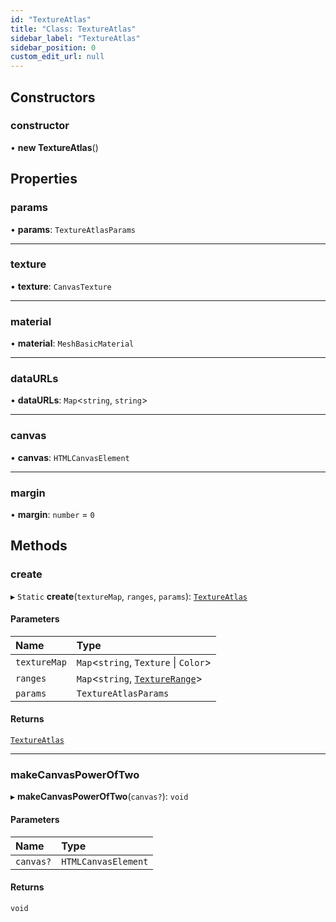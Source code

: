 ```yaml
---
id: "TextureAtlas"
title: "Class: TextureAtlas"
sidebar_label: "TextureAtlas"
sidebar_position: 0
custom_edit_url: null
---
```


## Constructors

### constructor

• **new TextureAtlas**()

## Properties

### params

• **params**: `TextureAtlasParams`

___

### texture

• **texture**: `CanvasTexture`

___

### material

• **material**: `MeshBasicMaterial`

___

### dataURLs

• **dataURLs**: `Map`<`string`, `string`\>

___

### canvas

• **canvas**: `HTMLCanvasElement`

___

### margin

• **margin**: `number` = `0`

## Methods

### create

▸ `Static` **create**(`textureMap`, `ranges`, `params`): [`TextureAtlas`](TextureAtlas.md)

#### Parameters

| Name | Type |
| :------ | :------ |
| `textureMap` | `Map`<`string`, `Texture` \| `Color`\> |
| `ranges` | `Map`<`string`, [`TextureRange`](../modules.md#texturerange)\> |
| `params` | `TextureAtlasParams` |

#### Returns

[`TextureAtlas`](TextureAtlas.md)

___

### makeCanvasPowerOfTwo

▸ **makeCanvasPowerOfTwo**(`canvas?`): `void`

#### Parameters

| Name | Type |
| :------ | :------ |
| `canvas?` | `HTMLCanvasElement` |

#### Returns

`void`
